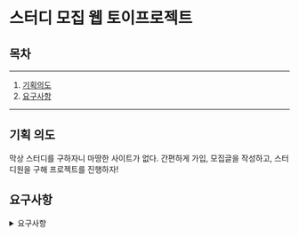 
# 스터디 모집 웹 토이프로젝트

## 목차
- - -
1. [기획의도](#기획-의도)
2. [요구사항](#요구사항)
---

## 기획 의도
막상 스터디를 구하자니 마땅한 사이트가 없다. 간편하게 가입, 모집글을 작성하고, 스터디원을 구해 프로젝트를 진행하자!

## 요구사항

<details>
    <summary>요구사항</summary>

## 회원
 - 기본기능
 - [x] 회원가입을 할 수 있다.
   - 필요 정보
     - 이메일
     - 닉네임
     - 비밀번호
 - [ ] 로그인을 할 수 있다.
   - 필요 정보
     - 이메일
     - 비밀번호
 - [ ] 로그아웃을 할 수 있다.
 - [ ] 아이디를 찾을 수 있다.
   - 필요 정보
     - 이메일
     - 인증번호
 - [ ] 비밀번호를 찾을 수 있다.
   - 필요 정보 
     - 이메일
     - 인증번호
 
## 스터디 모집 게시글
 - [ ] 스터디 모집글을 작성할 수 있다.
   - 필요 정보
     - 제목
     - 내용
     - 카카오 오픈톡방 URL
     - 작성시간
 - [ ] 스터디 모집글의 내용을 변경할 수 있다.
   - 필요 정보
     - 제목
     - 내용
     - 카카오 오픈톡방 URL
     - 변경시간
 - [ ] 스터디 모집글을 좋아요 할 수 있다.
   - 필요 정보
     - 게시글의 식별자
 - [ ] 자신이 작성한 모집 게시글을 조회할 수 있다.
 - [ ] 자신이 좋아요한 모집 게시글을 조회할 수 있다.

## 스터디 모집 게시글에 대한 댓글
 - [ ] 스터디 모집 게시글에 대한 댓글을 작성할 수 있다.
   - 필요 정보
     - 내용
     - 작성 시간
 - [ ] 스터디 모집 게시글에 대한 댓글을 변경할 수 있다.
   - 필요 정보
     - 내용
</deatils>